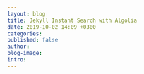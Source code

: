 ```yaml
---
layout: blog
title: Jekyll Instant Search with Algolia
date: 2019-10-02 14:09 +0300
categories:
published: false
author:
blog-image:
intro: 
---
```

